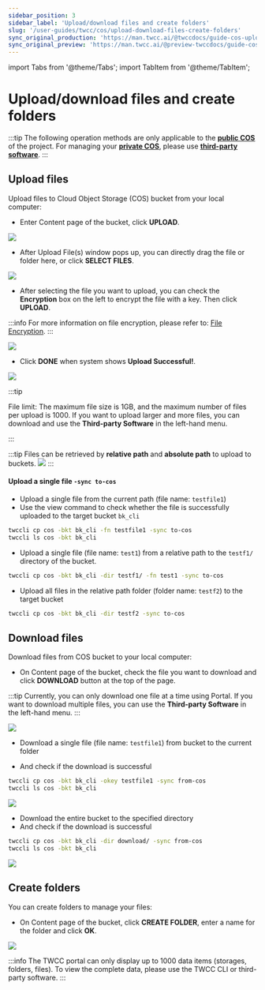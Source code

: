 ```yaml
---
sidebar_position: 3
sidebar_label: 'Upload/download files and create folders'
slug: '/user-guides/twcc/cos/upload-download-files-create-folders'
sync_original_production: 'https://man.twcc.ai/@twccdocs/guide-cos-upload-download-files-zh' 
sync_original_preview: 'https://man.twcc.ai/@preview-twccdocs/guide-cos-upload-download-files-zh'
---
```


import Tabs from '@theme/Tabs';
import TabItem from '@theme/TabItem';

# Upload/download files and create folders

:::tip
The following operation methods are only applicable to the [<ins>**public COS**<i class="fa fa-question-circle fa-question-circle-for-service" aria-hidden="true"></i></ins>](../../overview.md) of the project. For managing your [<ins>**private COS**<i class="fa fa-question-circle fa-question-circle-for-service" aria-hidden="true"></i></ins>](../../overview.md), please use [<ins>**third-party software**</ins>](../../../category/使用第三方軟體管理檔案).
:::


## Upload files

Upload files to Cloud Object Storage (COS) bucket from your local computer:


<Tabs>
  <TabItem value="TWCC Portal" label="TWCC Portal" default>
    

* Enter Content page of the bucket, click **UPLOAD**.


![](https://cos.twcc.ai/SYS-MANUAL/uploads/upload_ea3e08fc443b9530cd5d0fd94cb3bcf2.png)



* After Upload File(s) window pops up, you can directly drag the file or folder here, or click **SELECT FILES**.

![](https://cos.twcc.ai/SYS-MANUAL/uploads/upload_9abc4dd24ac7959df5f5d223b63b3905.png)

* After selecting the file you want to upload, you can check the **Encryption** box on the left to encrypt the file with a key. Then click **UPLOAD**.

:::info
For more information on file encryption, please refer to: [<ins>File Encryption</ins>](file-encryption.md).
:::

![](https://cos.twcc.ai/SYS-MANUAL/uploads/upload_c2fc1e6c5d53307bb8950987f2d238e5.png)

    
* Click **DONE** when system shows **Upload Successful!**.
    
![](https://cos.twcc.ai/SYS-MANUAL/uploads/upload_e36a65656f8b3f62a63e4b3dfdc4ba33.png)



:::tip

File limit: The maximum file size is 1GB, and the maximum number of files per upload is 1000. If you want to upload larger and more files, you can download and use the **Third-party Software** in the left-hand menu.

:::

  </TabItem>
  <TabItem value="TWCC CLI" label="TWCC CLI">
    

:::tip
Files can be retrieved by **relative path** and **absolute path** to upload to buckets.
![](https://cos.twcc.ai/SYS-MANUAL/uploads/upload_66f6bc7fd0b69de7274d2a3251a5a817.png)
:::


#### Upload a single file `-sync to-cos`

- Upload a single file from the current path (file name: `testfile1`)
- Use the view command to check whether the file is successfully uploaded to the target bucket `bk_cli`

```bash
twccli cp cos -bkt bk_cli -fn testfile1 -sync to-cos
twccli ls cos -bkt bk_cli
```


- Upload a single file (file name: `test1`) from a relative path to the `testf1/` directory of the bucket.

```bash
twccli cp cos -bkt bk_cli -dir testf1/ -fn test1 -sync to-cos
```

- Upload all files in the relative path folder (folder name: `testf2`) to the target bucket

```bash
twccli cp cos -bkt bk_cli -dir testf2 -sync to-cos
```


  </TabItem>
</Tabs>

## Download files

Download files from COS bucket to your local computer:

<Tabs>
  <TabItem value="TWCC Portal" label="TWCC Portal" default>
    

* On Content page of the bucket, check the file you want to download and click **DOWNLOAD** button at the top of the page.


:::tip
Currently, you can only download one file at a time using Portal. If you want to download multiple files, you can use the **Third-party Software** in the left-hand menu.
:::    
    
![](https://cos.twcc.ai/SYS-MANUAL/uploads/upload_0a571c35936180f731c19c0f044f456f.png)


  </TabItem>
  <TabItem value="TWCC CLI" label="TWCC CLI">
    

- Download a single file (file name: `testfile1`) from bucket to the current folder


- And check if the download is successful


```bash
twccli cp cos -bkt bk_cli -okey testfile1 -sync from-cos
twccli ls cos -bkt bk_cli
```


![](https://cos.twcc.ai/SYS-MANUAL/uploads/upload_139476a0ef51c83f649a32e43a8feb3a.png)

<!--
- 自儲存體下載一檔案(檔名:`testfile2`)至指定目錄`download`
```bash=
twccli cp cos -bkt bk_cli -dir ./ -fn testfile2 -sync from-cos
```
-->

    
- Download the entire bucket to the specified directory
- And check if the download is successful

```bash
twccli cp cos -bkt bk_cli -dir download/ -sync from-cos
twccli ls cos -bkt bk_cli
```

![](https://cos.twcc.ai/SYS-MANUAL/uploads/upload_a7d7d0ece77cba4025908f4c48453de6.png)


  </TabItem>
</Tabs>


## Create folders



You can create folders to manage your files:

<Tabs>
  <TabItem value="TWCC Portal" label="TWCC Portal" default>
    

* On Content page of the bucket, click **CREATE FOLDER**, enter a name for the folder and click **OK**.

    
![](https://cos.twcc.ai/SYS-MANUAL/uploads/upload_dacce4d5bd1a1d9e95020154e382575f.png)

:::info
The TWCC portal can only display up to 1000 data items (storages, folders, files). To view the complete data, please use the TWCC CLI or third-party software.
:::

  </TabItem>
</Tabs>